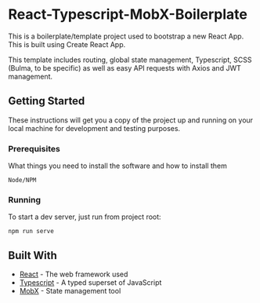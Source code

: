 # React-Typescript-MobX-Boilerplate

This is a boilerplate/template project used to bootstrap a new React App. This is built using Create React App.

This template includes routing, global state management, Typescript, SCSS (Bulma, to be specific) as well as easy API requests with Axios and JWT management.

## Getting Started

These instructions will get you a copy of the project up and running on your local machine for development and testing purposes.

### Prerequisites

What things you need to install the software and how to install them

```
Node/NPM
```

### Running

To start a dev server, just run from project root:

```
npm run serve
```

## Built With

* [React](https://reactjs.org/) - The web framework used
* [Typescript](https://www.typescriptlang.org/) - A typed superset of JavaScript
* [MobX](https://mobx.js.org/README.html) - State management tool
